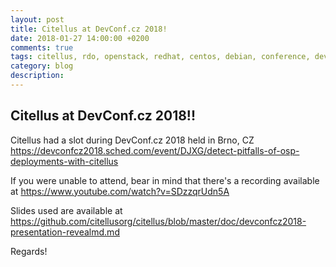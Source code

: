 ```yaml
---
layout: post
title: Citellus at DevConf.cz 2018!
date: 2018-01-27 14:00:00 +0200
comments: true
tags: citellus, rdo, openstack, redhat, centos, debian, conference, devconf
category: blog
description:
---
```


## Citellus at DevConf.cz 2018!!

Citellus had a slot during DevConf.cz 2018 held in Brno, CZ <https://devconfcz2018.sched.com/event/DJXG/detect-pitfalls-of-osp-deployments-with-citellus>

If you were unable to attend, bear in mind that there's a recording available at <https://www.youtube.com/watch?v=SDzzqrUdn5A>

Slides used are available at <https://github.com/citellusorg/citellus/blob/master/doc/devconfcz2018-presentation-revealmd.md>

Regards!
